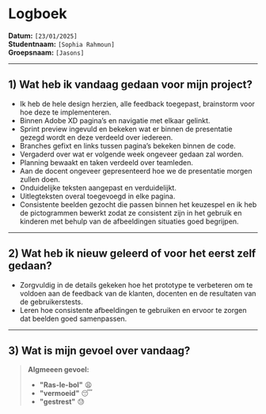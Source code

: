 # Logboek

**Datum:** `[23/01/2025]`  
**Studentnaam:** `[Sophia Rahmoun]`  
**Groepsnaam:** `[Jasons]`

---

## 1) Wat heb ik vandaag gedaan voor mijn project?

- Ik heb de hele design herzien, alle feedback toegepast, brainstorm voor hoe deze te implementeren.
- Binnen Adobe XD pagina’s en navigatie met elkaar gelinkt.
- Sprint preview ingevuld en bekeken wat er binnen de presentatie gezegd wordt en deze verdeeld over iedereen.
- Branches gefixt en links tussen pagina’s bekeken binnen de code.
- Vergaderd over wat er volgende week ongeveer gedaan zal worden.
- Planning bewaakt en taken verdeeld over teamleden.
- Aan de docent ongeveer gepresenteerd hoe we de presentatie morgen zullen doen.
- Onduidelijke teksten aangepast en verduidelijkt.
- Uitlegteksten overal toegevoegd in elke pagina.
- Consistente beelden gezocht die passen binnen het keuzespel en ik heb de pictogrammen bewerkt zodat ze consistent zijn in het gebruik en kinderen met behulp van de afbeeldingen situaties goed begrijpen.

---

## 2) Wat heb ik nieuw geleerd of voor het eerst zelf gedaan?

- Zorgvuldig in de details gekeken hoe het prototype te verbeteren om te voldoen aan de feedback van de klanten, docenten en de resultaten van de gebruikerstests.
- Leren hoe consistente afbeeldingen te gebruiken en ervoor te zorgen dat beelden goed samenpassen.

---

## 3) Wat is mijn gevoel over vandaag?

> **Algmeeen gevoel:**
>
> - **"Ras-le-bol"** 😩
> - **"vermoeid"** 😴
> - **"gestrest"** 😓
